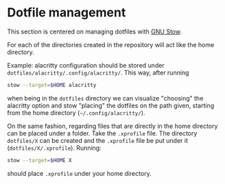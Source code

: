 # Dotfile management
This section is centered on managing dotfiles with [GNU Stow](https://www.gnu.org/software/stow/).

For each of the directories created in the repository will act like the home directory. 

Example: alacritty configuration should be stored under `dotfiles/alacritty/.config/alacritty/`. This way, after running
```bash
stow --target=$HOME alacritty
```
when being in the `dotfiles` directory we can visualize "choosing" the alacritty option and stow "placing" the dotfiles on the path given, starting from the home directory (`~/.config/alacritty/`).

On the same fashion, regarding files that are directly in the home directory can be placed under a folder. Take the `.xprofile` file. The directory `dotfiles/X` can be created and the `.xprofile` file be put under it (`dotfiles/X/.xprofile`). Running:
```bash
stow --target=$HOME X
```
should place `.xprofile` under your home directory.
